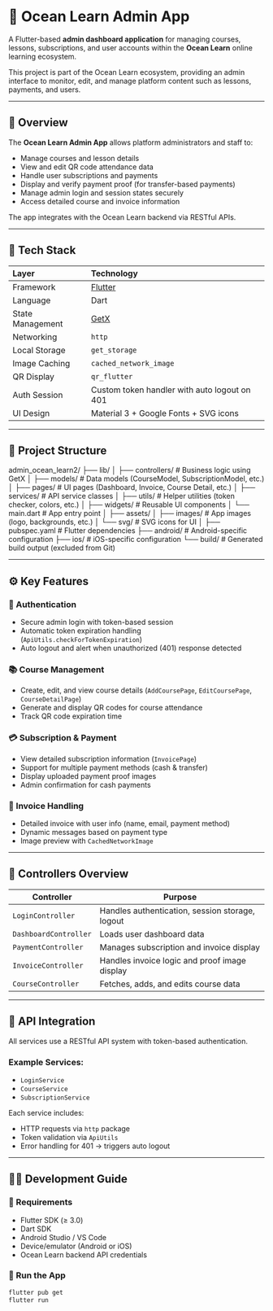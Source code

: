 # 🌊 Ocean Learn Admin App

A Flutter-based **admin dashboard application** for managing courses, lessons, subscriptions, and user accounts within the **Ocean Learn** online learning ecosystem.

This project is part of the Ocean Learn ecosystem, providing an admin interface to monitor, edit, and manage platform content such as lessons, payments, and users.

---

## 🧭 Overview

The **Ocean Learn Admin App** allows platform administrators and staff to:

- Manage courses and lesson details
- View and edit QR code attendance data
- Handle user subscriptions and payments
- Display and verify payment proof (for transfer-based payments)
- Manage admin login and session states securely
- Access detailed course and invoice information

The app integrates with the Ocean Learn backend via RESTful APIs.

---

## 🧩 Tech Stack

| Layer | Technology |
|:------|:------------|
| Framework | [Flutter](https://flutter.dev) |
| Language | Dart |
| State Management | [GetX](https://pub.dev/packages/get) |
| Networking | `http` |
| Local Storage | `get_storage` |
| Image Caching | `cached_network_image` |
| QR Display | `qr_flutter` |
| Auth Session | Custom token handler with auto logout on 401 |
| UI Design | Material 3 + Google Fonts + SVG icons |

---

## 📁 Project Structure
admin_ocean_learn2/
├── lib/
│ ├── controllers/ # Business logic using GetX
│ ├── models/ # Data models (CourseModel, SubscriptionModel, etc.)
│ ├── pages/ # UI pages (Dashboard, Invoice, Course Detail, etc.)
│ ├── services/ # API service classes
│ ├── utils/ # Helper utilities (token checker, colors, etc.)
│ ├── widgets/ # Reusable UI components
│ └── main.dart # App entry point
│
├── assets/
│ ├── images/ # App images (logo, backgrounds, etc.)
│ └── svg/ # SVG icons for UI
│
├── pubspec.yaml # Flutter dependencies
├── android/ # Android-specific configuration
├── ios/ # iOS-specific configuration
└── build/ # Generated build output (excluded from Git)

---

## ⚙️ Key Features

### 🔐 Authentication
- Secure admin login with token-based session
- Automatic token expiration handling (`ApiUtils.checkForTokenExpiration`)
- Auto logout and alert when unauthorized (401) response detected

### 📚 Course Management
- Create, edit, and view course details (`AddCoursePage`, `EditCoursePage`, `CourseDetailPage`)
- Generate and display QR codes for course attendance
- Track QR code expiration time

### 💳 Subscription & Payment
- View detailed subscription information (`InvoicePage`)
- Support for multiple payment methods (cash & transfer)
- Display uploaded payment proof images
- Admin confirmation for cash payments

### 🧾 Invoice Handling
- Detailed invoice with user info (name, email, payment method)
- Dynamic messages based on payment type
- Image preview with `CachedNetworkImage`

---

## 🧠 Controllers Overview

| Controller | Purpose |
|-------------|----------|
| `LoginController` | Handles authentication, session storage, logout |
| `DashboardController` | Loads user dashboard data |
| `PaymentController` | Manages subscription and invoice display |
| `InvoiceController` | Handles invoice logic and proof image display |
| `CourseController` | Fetches, adds, and edits course data |

---

## 🧰 API Integration

All services use a RESTful API system with token-based authentication.

### Example Services:
- `LoginService`
- `CourseService`
- `SubscriptionService`

Each service includes:
- HTTP requests via `http` package  
- Token validation via `ApiUtils`  
- Error handling for 401 → triggers auto logout  

---

## 🧑‍💻 Development Guide

### 🔹 Requirements
- Flutter SDK (≥ 3.0)
- Dart SDK
- Android Studio / VS Code
- Device/emulator (Android or iOS)
- Ocean Learn backend API credentials

### 🔹 Run the App

```bash
flutter pub get
flutter run

